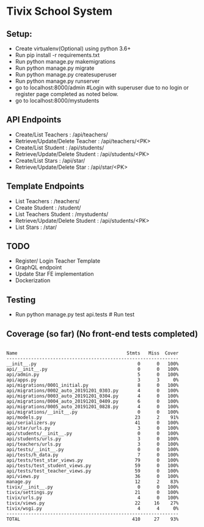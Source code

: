 # Tivix School System


## Setup:

- Create virtualenv(Optional) using python 3.6+
- Run pip install -r requirements.txt
- Run python manage.py makemigrations
- Run python manage.py migrate
- Run python manage.py createsuperuser
- Run python manage.py runserver 
- go to localhost:8000/admin #Login with superuser due to no login or register page completed as noted below.
- go to localhost:8000/mystudents


## API Endpoints
- Create/List Teachers : /api/teachers/ 
- Retrieve/Update/Delete Teacher : /api/teachers/<PK\>
- Create/List Student : /api/students/ 
- Retrieve/Update/Delete Student : /api/students/<PK\>
- Create/List Stars : /api/star/ 
- Retrieve/Update/Delete Star : /api/star/<PK\>


## Template Endpoints
- List Teachers : /teachers/ 
- Create Student : /student/ 
- List Teachers Student : /mystudents/ 
- Retrieve/Update/Delete Student : /api/students/<PK\>
- List Stars : /star/ 

## TODO
- Register/ Login Teacher Template
- GraphQL endpoint
- Update Star FE implementation
- Dockerization


## Testing
- Run python manage.py test api.tests # Run test


## Coverage (so far) (No front-end tests completed)

```

Name                                        Stmts   Miss  Cover
---------------------------------------------------------------
__init__.py                                     0      0   100%
api/__init__.py                                 0      0   100%
api/admin.py                                    5      0   100%
api/apps.py                                     3      3     0%
api/migrations/0001_initial.py                  8      0   100%
api/migrations/0002_auto_20191201_0303.py       4      0   100%
api/migrations/0003_auto_20191201_0304.py       4      0   100%
api/migrations/0004_auto_20191201_0409.py       6      0   100%
api/migrations/0005_auto_20191201_0828.py       4      0   100%
api/migrations/__init__.py                      0      0   100%
api/models.py                                  23      2    91%
api/serializers.py                             41      0   100%
api/star/urls.py                                3      0   100%
api/students/__init__.py                        0      0   100%
api/students/urls.py                            3      0   100%
api/teachers/urls.py                            3      0   100%
api/tests/__init__.py                           0      0   100%
api/tests/h_data.py                             7      0   100%
api/tests/test_star_views.py                   79      0   100%
api/tests/test_student_views.py                59      0   100%
api/tests/test_teacher_views.py                59      0   100%
api/views.py                                   36      0   100%
manage.py                                      12      2    83%
tivix/__init__.py                               0      0   100%
tivix/settings.py                              21      0   100%
tivix/urls.py                                   4      0   100%
tivix/views.py                                 22     16    27%
tivix/wsgi.py                                   4      4     0%
---------------------------------------------------------------
TOTAL                                         410     27    93%
```
